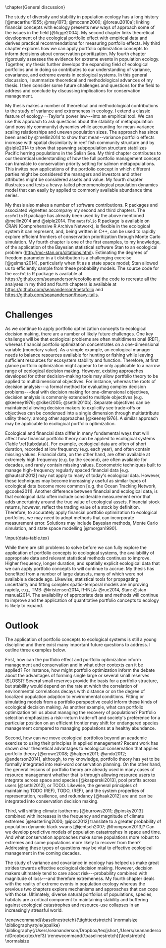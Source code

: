 <!--Strengths of portfolio perspective: units theories emphasizes variance conveys-->
<!--diversification and risk-->
<!--ability of response diversity to create stable and productive metapopulation-->
<!--portfolios... how efficient frontiers can illustrate inherent tradeoffs in-->
<!--management or conservation decisions (decreasing habitat scenario of metafolio)-->

<!--How we can measure synchrony in a Bayesian context... powerful tool to-->
<!--separating synchrony and variability components in communities and-->
<!--metapopulations-->

<!--Ways forward:-->
<!--Black swans-->
<!--synchrony modelling-->
<!--applying population dynamics portfolio optimization-->
<!--experimental work exploring the portfolio effect and portfolio management-->
<!--role of response diversity in stabilizing populations, metapopulations, and communities-->

\chapter{General discussion}

The study of diversity and stability in population ecology has a long history
[@macarthur1955; @may1973; @mccann2000; @loreau2010a]; linking financial
concepts with ecology presents new ways of approach some of the issues in the
field [@figge2004]. My second chapter links theoretical development of the
ecological portfolio effect with empirical data and derives practical
recommendations for measuring portfolio effects. My third chapter explores how
we can apply portfolio optimization concepts to inform decisions about
conservation prioritization. My fourth chapter rigorously assesses the evidence
for extreme events in population ecology. Together, my thesis further develops
the expanding field of ecological portfolios and in doing so contributes to our
understanding of variance, covariance, and extreme events in ecological
systems. In this general discussion, I summarize theoretical and methodological
advances of my thesis. I then consider some future challenges and questions for
the field to address and conclude by discussing implications for conservation
management.

My thesis makes a number of theoretical and methodological contributions to the
study of variance and extremeness in ecology. I extend a classic feature of
ecology---Taylor's power law---into an empirical tool. We can use this approach
to ask questions about the stability of metapopulation (and possibly community)
dynamics while accounting for mean-variance scaling relationships and uneven
population sizes. The approach has since been used by @mellin2014 to show that
mean--variance portfolio effects increase with spatial dissimilarity in reef
fish community structure and by @siple2014 to show that spawning subpopulation
structure stabilizes Pacific herring populations in the Salish Sea. My third
chapter contributes to our theoretical understanding of how the full portfolio
management concept can translate to conservation priority setting for salmon
metapopulations. This invites new applications of the portfolio concept in
which different parties might be considered the managers and investors and
other attributes might be considered assets and value. My fourth chapter
illustrates and tests a heavy-tailed phenomenological population dynamics model
that can easily by applied to commonly available abundance time series.

My thesis also makes a number of software contributions. R packages and
associated vignettes accompany my second and third chapters. The `ecofolio` R
package has already been used by the above mentioned @mellin2014 and
@siple2014. The `metafolio` R package is available on CRAN (Comprehensive R
Archive Network), is flexible in the ecological system it can represent, and,
being written in C++, can be used to rapidly explore efficient frontiers of
conservation prioritization through Monte Carlo simulation. My fourth chapter
is one of the first examples, to my knowledge, of the application of the
Bayesian statistical software Stan to an ecological problem
(<http://mc-stan.org/citations.html>). Estimating the degrees of freedom
parameter in a t distribution is a challenging exercise [@gelman2014],
particularly when fit as a state space model; Stan allowed us to efficiently
sample from these probability models. The source code for the `ecofolio` R
package is available at <https://github.com/seananderson/ecofolio> and the code
to recreate all the analyses in my third and fourth chapters is available at
<https://github.com/seananderson/metafolio> and
<https://github.com/seananderson/heavy-tails>.

# Challenges

As we continue to apply portfolio optimization concepts to ecological decision
making, there are a number of likely future challenges. One key challenge will
be that ecological problems are often multidimensional (REF), whereas financial
portfolio optimization concentrates on a one-dimensional variable (monetary
value). As a simple example, an ecological manager needs to balance resources
available for hunting or fishing while leaving sufficient resources for
ecosystem stability and function. Therefore, at first glance portfolio
optimization might appear to be only applicable to a narrow range of ecological
decision making. However, existing approaches developed for other
decision-making tools may allow portfolio theory to be applied to
multidimensional objectives. For instance, whereas the roots of decision
analysis---a formal method for evaluating complex decision problems---deal with
decision making for one-dimensional objectives, decision analysis is commonly
extended to multiple objectives [e.g. @keeney1976; @kiker2005; @sethi2010b].
Separate objectives can be maintained allowing decision makers to explicitly
see trade-offs or objectives can be condensed into a single dimension through
multiattribute utility theory, among other approaches [@keeney1976]. A similar
approach may be applicable to ecological portfolio optimization.

Ecological and financial data differ in many fundamental ways that will affect
how financial portfolio theory can be applied to ecological systems (Table
\ref{tab:data}). For example, ecological data are often of short duration,
recorded at low frequency (e.g. each year), and often contain missing values.
Financial data, on the other hand, are often available at extremely high
frequency (e.g. by the second), are often available for decades, and rarely
contain missing values. Econometric techniques built to manage high-frequency
regularly spaced financial data [e.g. @hautsch2012] may not apply to many of
today's ecological data. However, these techniques may become increasingly
useful as similar types of ecological data become more common [e.g. the Ocean
Tracking Network, @cooke2011]. Another difference between financial and
ecological data, is that ecological data often include considerable measurement
error that adds uncertainty around the true value of ecological assets.
Financial stock returns, however, reflect the trading value of a stock by
definition. Therefore, to accurately apply financial portfolio optimization to
ecological portfolios, we may need to adopt methods that can incorporate
measurement error. Solutions may include Bayesian methods, Monte Carlo
simulation, and state space modelling [@morgan1990].

\input{data-table.tex}

While there are still problems to solve before we can fully explore the
application of portfolio concepts to ecological systems, the availability of
appropriate data and relevant statistical methods continues to improve. Higher
frequency, longer duration, and spatially explicit ecological data that we can
apply portfolio concepts to will continue to accrue. My thesis has benefited
from a number of large datasets, many of which were not available a decade ago.
Likewise, statistical tools for propagating uncertainty and fitting complex
spatio-temporal models are improving rapidly, e.g., TMB: @kristensen2014,
R-INLA: @rue2014, Stan: @stan-manual2014. The availability of appropriate data
and methods will continue to improve and the application of quantitative
portfolio concepts to ecology is likely to expand.

# Outlook

The application of portfolio concepts to ecological systems is still a young
discipline and there exist many important future questions to address. I
outline three examples below.

First, how can the portfolio effect and portfolio optimization inform
management and conservation and in what other contexts can it be applied? For
instance, how might portfolio optimization inform the debate about the
advantages of forming single large or several small reserves (SLOSS)? Several
small reserves provide the basis for a portfolio structure, but stability would
depend on the rate at which the correlation of environmental correlations
decays with distance or on the degree of localized population adaption to
environmental conditions. Fitting or simulating models from a portfolio
perspective could inform these kinds of ecological decision making. As another
example, what can portfolio optimization tell us about managing the recovery of
populations? Portfolio selection emphasizes a risk--return trade-off and
society's preference for a particular position on an efficient frontier may
shift for endangered species management compared to managing populations at a
healthy abundance.

Second, how can we move ecological portfolios beyond an academic exercise to
using their principles in applied management? Recent work has shown clear
theoretical advantages to ecological conservation that applies portfolio theory
[@crowe2008; @halpern2011; @ando2012; @anderson2014], although, to my
knowledge, portfolio theory has yet to be formally integrated into real-word
conservation planning. On the other hand, the general lessons of portfolio
theory are already used in many cases of resource management whether that is
through allowing resource users to integrate across space and species
[@kasperski2013], pool profits across users [@sethi2012], or TODO. Likewise,
the general principles of maintaining TODO (REF), TODO, (REF), and the system
properties of representation, resilience, and redundancy [@haak2012] are and
can be integrated into conservation decision making.

<!--- for resource users -->
<!--- allow them to integrate across diverse assets-->
<!--- integrate spatially-->
<!--- integrate across species-->
<!--- and maybe even gear types-->
<!--- pooling of rights / profits may help - ITQs, catch pooling cooperatives-->

Third, will shifting climate isotherms [@burrows2011; @pinsky2013] combined
with increases in the frequency and magnitude of climate extremes
[@easterling2000; @ipcc2012] translate to a greater probability of population
dynamic black swans [@jentsch2007; @thompson2013]? Can we develop predictive
models of population catastrophes in space and time. And what conservation
approaches make some populations more robust to extremes and some populations
more likely to recover from them? Addressing these types of questions may be
vital to effective ecological management in the coming decades.

<!--Climate change necessitates that conservation biology focus not just on
    mean changes but also on variability, extreme events, and the synchrony or
    asynchrony of those events [@jentsch2007; @thompson2013]. -->

The study of variance and covariance in ecology has helped us make great
strides towards effective ecological decision making. However, decision makers
ultimately tend to care about risk---probability combined with magnitude of
loss---and therefore extremeness. My fourth chapter deals with the reality of
extreme events in population ecology whereas the previous two chapters explore
mechanisms and approaches that can cope with those. Ultimately, diverse natural
portfolios of populations, species, habitats are a critical component to
maintaining stability and buffering against ecological catastrophes and
resource-use collapses in an increasingly stressful world.

<!--the last chapter underscores...-->

<!--My last chapter focuses on extreme events for individual populations and most of the black swan events I detected were related to climate. While diverse ecological portfolios can buffer variance, they may be particularly well suited to buffer population extremes. To do so, -->

<!--Most of the black swan events I found were extreme events were climate related... a diversity of habitat availability or genetic diversity can help protect against extreme climate as the population has pockets of diverse 'assets'-->


<!--# Recommendations-->

<!--I make the following recommendations:-->

<!--1. Consider whether conservation problems can fit into a portfolio framework. Simultaneously considering how management actions affect mean responses and variability (or risk) of responses is a powerful conservation management tool and can be integrated with decision analysis.-->

<!--2. Portfolio optimization can be applied right now in cases where 'investors', 'assets', and 'reinvestment' concepts are clear and where there are a limited number of objectives to optimize. For example, we can use portfolio optimization to set habitat conservation priorities for salmon populations under climate change uncertainty [@anderson2014].-->

<!--3. A rich area of research is exploring how we can apply portfolio optimization to ecological decision making for systems where data properties differ substantially from financial data. Another important area of applied research is determining how we can operationalize the outputs of ecological portfolio optimization into conservation decisions.-->

<!--4. Even if not used as a research tool, portfolios provide a compelling metaphor to communicate the sometimes-abstract concept of biological diversity and its impact on risk, uncertainty, and variability to conservation managers and the public.-->

\renewcommand{\baselinestretch}{\tighttextstretch}
\normalsize
\bibliographystyle{apalike}
\bibliography{/Users/seananderson/Dropbox/tex/jshort,/Users/seananderson/Dropbox/tex/ref3}
\renewcommand{\baselinestretch}{\textstretch}
\normalsize
